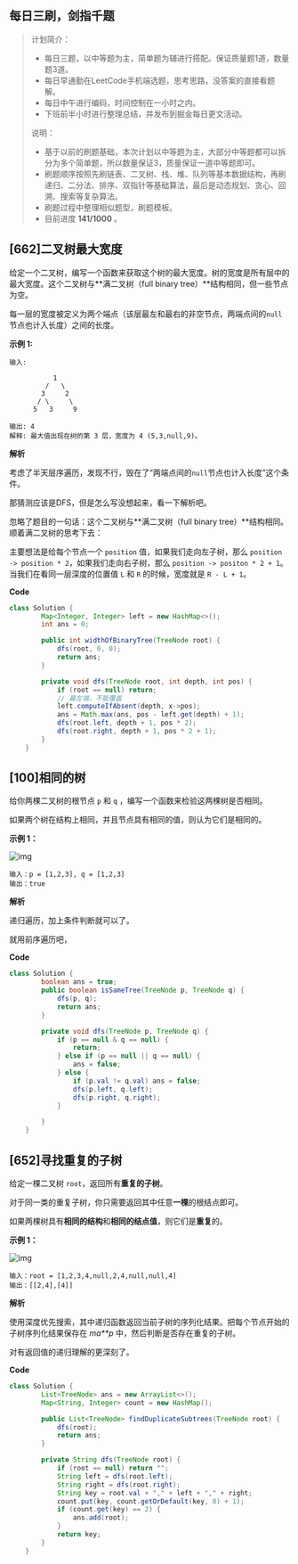 ## 每日三刷，剑指千题

> 计划简介：
>
> - 每日三题，以中等题为主，简单题为辅进行搭配。保证质量题1道，数量题3道。
> - 每日早通勤在LeetCode手机端选题，思考思路，没答案的直接看题解。
> - 每日中午进行编码，时间控制在一小时之内。
> - 下班前半小时进行整理总结，并发布到掘金每日更文活动。
>
> 说明：
>
> - 基于以前的刷题基础，本次计划以中等题为主，大部分中等题都可以拆分为多个简单题，所以数量保证3，质量保证一道中等题即可。
> - 刷题顺序按照先刷链表、二叉树、栈、堆、队列等基本数据结构，再刷递归、二分法、排序、双指针等基础算法，最后是动态规划、贪心、回溯、搜索等复杂算法。
> - 刷题过程中整理相似题型，刷题模板。
> - 目前进度 **141/1000** 。



## [662]二叉树最大宽度

给定一个二叉树，编写一个函数来获取这个树的最大宽度。树的宽度是所有层中的最大宽度。这个二叉树与**满二叉树（full binary tree）**结构相同，但一些节点为空。

每一层的宽度被定义为两个端点（该层最左和最右的非空节点，两端点间的`null`节点也计入长度）之间的长度。

**示例 1:**

```
输入: 

           1
         /   \
        3     2
       / \     \  
      5   3     9 

输出: 4
解释: 最大值出现在树的第 3 层，宽度为 4 (5,3,null,9)。
```

**解析**

考虑了半天层序遍历，发现不行，毁在了“两端点间的`null`节点也计入长度”这个条件。

那猜测应该是DFS，但是怎么写没想起来，看一下解析吧。

忽略了题目的一句话：这个二叉树与**满二叉树（full binary tree）**结构相同。顺着满二叉树的思考下去：

主要想法是给每个节点一个 `position` 值，如果我们走向左子树，那么 `position -> position * 2`，如果我们走向右子树，那么 `position -> positon * 2 + 1`。当我们在看同一层深度的位置值 `L` 和 `R` 的时候，宽度就是 `R - L + 1`。

**Code**

```java
class Solution {
        Map<Integer, Integer> left = new HashMap<>();
        int ans = 0;

        public int widthOfBinaryTree(TreeNode root) {
            dfs(root, 0, 0);
            return ans;
        }

        private void dfs(TreeNode root, int depth, int pos) {
            if (root == null) return;
            // 最左端，不能覆盖
            left.computeIfAbsent(depth, x->pos);
            ans = Math.max(ans, pos - left.get(depth) + 1);
            dfs(root.left, depth + 1, pos * 2);
            dfs(root.right, depth + 1, pos * 2 + 1);
        }
    }
```

## [100]相同的树

给你两棵二叉树的根节点 `p` 和 `q` ，编写一个函数来检验这两棵树是否相同。

如果两个树在结构上相同，并且节点具有相同的值，则认为它们是相同的。



**示例 1：**

![img](https://yitiaoit.oss-cn-beijing.aliyuncs.com/img/ex1.jpg)

```
输入：p = [1,2,3], q = [1,2,3]
输出：true
```



**解析**

递归遍历，加上条件判断就可以了。

就用前序遍历吧，

**Code**

```java
class Solution {
        boolean ans = true;
        public boolean isSameTree(TreeNode p, TreeNode q) {
            dfs(p, q);
            return ans;
        }

        private void dfs(TreeNode p, TreeNode q) {
            if (p == null & q == null) {
                return;
            } else if (p == null || q == null) {
                ans = false;
            } else {
                if (p.val != q.val) ans = false;
                dfs(p.left, q.left);
                dfs(p.right, q.right);
            }

        }
    }
```

## [652]寻找重复的子树

给定一棵二叉树 `root`，返回所有**重复的子树**。

对于同一类的重复子树，你只需要返回其中任意**一棵**的根结点即可。

如果两棵树具有**相同的结构**和**相同的结点值**，则它们是**重复**的。



**示例 1：**

![img](https://yitiaoit.oss-cn-beijing.aliyuncs.com/img/e1.jpg)

```
输入：root = [1,2,3,4,null,2,4,null,null,4]
输出：[[2,4],[4]]
```



**解析**

​	使用深度优先搜索，其中递归函数返回当前子树的序列化结果。把每个节点开始的子树序列化结果保存在 *ma**p* 中，然后判断是否存在重复的子树。

对有返回值的递归理解的更深刻了。

**Code**

```java
class Solution {
        List<TreeNode> ans = new ArrayList<>();
        Map<String, Integer> count = new HashMap();

        public List<TreeNode> findDuplicateSubtrees(TreeNode root) {
            dfs(root);
            return ans;
        }

        private String dfs(TreeNode root) {
            if (root == null) return "";
            String left = dfs(root.left);
            String right = dfs(root.right);
            String key = root.val + "," + left + "," + right;
            count.put(key, count.getOrDefault(key, 0) + 1);
            if (count.get(key) == 2) {
                ans.add(root);
            }
            return key;
        }
    }
```



